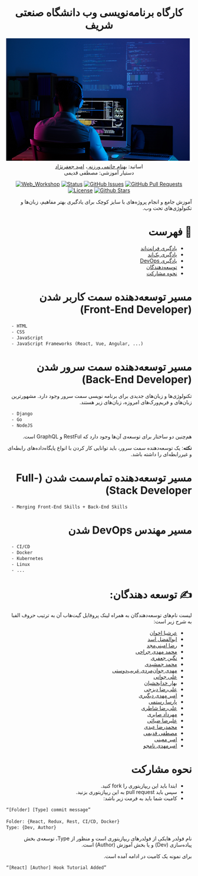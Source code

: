 
<h1 align="center">
کارگاه برنامه‌نویسی وب دانشگاه صنعتی شریف
</h1>


<div align="center">


<img src="./Statics/web_workshop.png" alt="Sharif Web Programming Workshop"> 
<div dir="rtl">
    اساتید:  
    <a href="https://github.com/behnamhatami">
    بهنام حاتمی ورزنه
    </a>،
    <a href="https://github.com/YumcoderCom">
    امید جعفرنژاد
    </a>
</div>

<div dir="rtl">
دستیار آموزشی: مصطفی قدیمی
</div>

[![Web_Workshop](https://img.shields.io/badge/web-workshop-orange.svg)](https://github.com/mostafaghadimi/web_workshop)
[![Status](https://img.shields.io/badge/status-active-success.svg)]()
[![GitHub Issues](https://img.shields.io/github/issues/mostafaghadimi/web_workshop.svg)](https://github.com/mostafaghadimi/web_workshop/issues)
[![GitHub Pull Requests](https://img.shields.io/github/issues-pr/mostafaghadimi/web_workshop.svg)](https://github.com/mostafaghadimi/web_workshop/pulls)
[![License](https://img.shields.io/badge/license-MIT-blue.svg)](LICENSE.md)
[![Github Stars](https://img.shields.io/github/stars/mostafaghadimi/web_workshop?style=social)]([https://](https://github.com/mostafaghadimi/web_workshop/stargazers))
</div>




<div dir="rtl">

<p align="center">

</p>
    آموزش جامع و انجام پروژه‌های با سایز کوچک برای یادگیری بهتر مفاهیم، زبان‌ها و تکنولوژی‌های تحت وب.

# 📝 فهرست 
 - [یادگیری فرانت‌اند](#frontend-developer)
 - [یادگیری بک‌اند](#backend-developer)
 - [یادگیری DevOps](#DevOps)
 - [توسعه‌دهندگان](#contributors)
 - [نحوه مشارکت](#contribution)



# مسیر توسعه‌دهنده سمت کاربر شدن (Front-End Developer) 


<div dir="ltr">

```
  - HTML
  - CSS
  - JavaScript
  - JavaScript Frameworks (React, Vue, Angular, ...)
```
</div>
 

# مسیر توسعه‌دهنده سمت سرور شدن (Back-End Developer) 

تکنولوژی‌ها و زبان‌های جدیدی برای  برنامه نویسی سمت سرور وجود دارد. مشهورترین زبان‌های و فریم‌ورک‌های امروزه، زبان‌های زیر هستند.

<div dir="ltr">

```
  - Django
  - Go
  - NodeJS
```
</div>
هم‌چنین دو ساختار برای توسعه‌ی آن‌ها وجود دارد که RestFul و GraphQL است. 


**نکته**: یک توسعه‌دهنده سمت سرور، باید توانایی کار کردن با انواع پایگاه‌داده‌های رابطه‌ای و غیررابطه‌ای را داشته باشد.

# مسیر توسعه‌دهنده تمام‌سمت شدن (Full-Stack Developer) 

<div dir="ltr">

```
  - Merging Front-End Skills + Back-End Skills
```
</div>


# مسیر مهندس DevOps شدن  

<div dir="ltr">

```
  - CI/CD
  - Docker
  - Kubernetes
  - Linux
  - ...
```
</div>



# ✍️ توسعه دهندگان:

لیست نام‌های توسعه‌دهندگان به همراه لینک پروفایل گیت‌هاب آن به ترتیب حروف الفبا به شرح زیر است:
- [عرشیا اخوان](https://github.com/ArshiAAkhavan)
- [ابوالفضل اسد](https://github.com/abolfazlasad)
- [رضا امینی‌مجد](https://github.com/rezaaminimajd)
- [محمد مهدی جراحی](https://github.com/Jarrahi-MM)
- [نگین جعفری](https://github.com/neginjafariii)
- [محمد جمشیدی](https://github.com/jamshidi799)
- [مهدی جوان‌مردی غریب‌دوستی](https://github.com/Mjg79)
- [علی جوانی](https://github.com/AliJavanJ1)
- [بهار خدابخشیان](https://github.com/baharkhd)
- [علی‌رضا دیزجی](https://github.com/alirezadizaji)
- [امیر مهدی دیگبری](https://github.com/amdigbari)
- [پارسا رستمی](https://github.com/parsarsm)
- [علی‌رضا شاطری](https://github.com/ShAlireza)
- [مهرداد صابری](https://github.com/Sa1378)
- [علیرضا ضیائی](https://github.com/alrz1999)
- [محمدرضا عبدی](https://github.com/baharkhd)
- [مصطفی قدیمی](https://github.com/mostafaghadimi)
- [امیر معینی](https://github.com/amir-mi)
- [امیرمهدی نامجو](https://github.com/titansarus)


# نحوه مشارکت

- ابتدا باید این ریپازیتوری را fork کنید.
- سپس باید  pull request به این ریپازیتوری بزنید.
-  کامیت شما باید به فرمت زیر باشد:

<div dir="ltr">

```
“[Folder] [Type] commit message”

Folder: {React, Redux, Rest, CI/CD, Docker}
Type: {Dev, Author}
```
</div>
 نام فولدر هایکی از فولدرهای ریپازیتوری است و منظور از Type، توسعه‌ی بخش پیاده‌سازی (Dev) و یا بخش آموزش (Author) است. 
  
  برای نمونه یک کامیت در ادامه آمده است.

<div dir="ltr">

```
“[React] [Author] Hook Tutorial Added”
```
</div>
</div>
